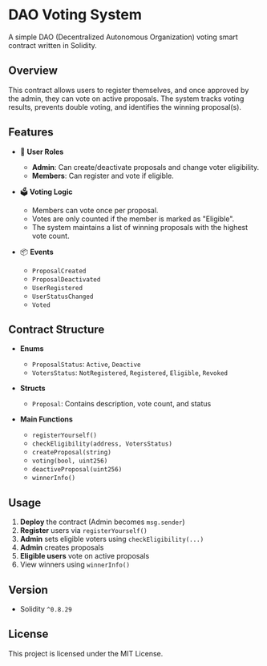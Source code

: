 # DAO Voting System

A simple DAO (Decentralized Autonomous Organization) voting smart contract written in Solidity.

## Overview

This contract allows users to register themselves, and once approved by the admin, they can vote on active proposals. The system tracks voting results, prevents double voting, and identifies the winning proposal(s).

## Features

- 👤 **User Roles**
  - **Admin**: Can create/deactivate proposals and change voter eligibility.
  - **Members**: Can register and vote if eligible.

- 🗳️ **Voting Logic**
  - Members can vote once per proposal.
  - Votes are only counted if the member is marked as "Eligible".
  - The system maintains a list of winning proposals with the highest vote count.

- 📦 **Events**
  - `ProposalCreated`
  - `ProposalDeactivated`
  - `UserRegistered`
  - `UserStatusChanged`
  - `Voted`

## Contract Structure

- **Enums**
  - `ProposalStatus`: `Active`, `Deactive`
  - `VotersStatus`: `NotRegistered`, `Registered`, `Eligible`, `Revoked`

- **Structs**
  - `Proposal`: Contains description, vote count, and status

- **Main Functions**
  - `registerYourself()`
  - `checkEligibility(address, VotersStatus)`
  - `createProposal(string)`
  - `voting(bool, uint256)`
  - `deactiveProposal(uint256)`
  - `winnerInfo()`

## Usage

1. **Deploy** the contract (Admin becomes `msg.sender`)
2. **Register** users via `registerYourself()`
3. **Admin** sets eligible voters using `checkEligibility(...)`
4. **Admin** creates proposals
5. **Eligible users** vote on active proposals
6. View winners using `winnerInfo()`

## Version

- Solidity `^0.8.29`

## License

This project is licensed under the MIT License.
